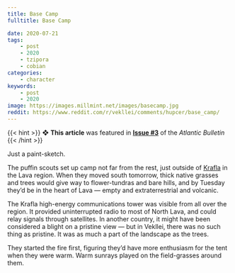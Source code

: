 ```yaml
---
title: Base Camp
fulltitle: Base Camp

date: 2020-07-21
tags:
    - post
    - 2020
    - tzipora
    - cobian
categories:
    - character
keywords:
    - post
    - 2020
image: https://images.millmint.net/images/basecamp.jpg
reddit: https://www.reddit.com/r/vekllei/comments/hupcer/base_camp/
---
```


{{< hint >}}
❖ **This article** was featured in [**Issue #3**](/newsdesk/bulletin/2020/3) of the *Atlantic Bulletin*
{{< /hint >}}

Just a paint-sketch.

The puffin scouts set up camp not far from the rest, just outside of [Krafla](/utopia/vekllei/landscape/boroughs/krafla/) in the Lava region. When they moved south tomorrow, thick native grasses and trees would give way to flower-tundras and bare hills, and by Tuesday they’d be in the heart of Lava — empty and extraterrestrial and volcanic.

The Krafla high-energy communications tower was visible from all over the region. It provided uninterrupted radio to most of North Lava, and could relay signals through satellites. In another country, it might have been considered a blight on a pristine view — but in Vekllei, there was no such thing as pristine. It was as much a part of the landscape as the trees.

They started the fire first, figuring they’d have more enthusiasm for the tent when they were warm. Warm sunrays played on the field-grasses around them.
